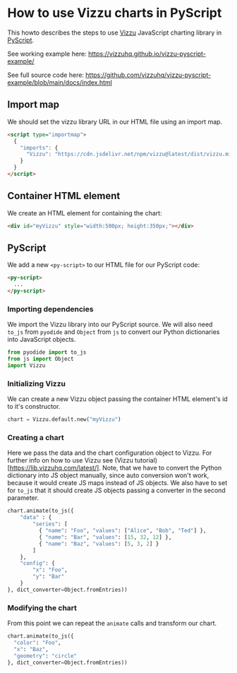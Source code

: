 # How to use Vizzu charts in PyScript

This howto describes the steps to use [Vizzu](https://github.com/vizzuhq/vizzu-lib) JavaScript charting library in [PyScript](https://pyscript.net/).

See working example here: https://vizzuhq.github.io/vizzu-pyscript-example/

See full source code here: https://github.com/vizzuhq/vizzu-pyscript-example/blob/main/docs/index.html

## Import map

We should set the vizzu library URL in our HTML file using an import map. 

```html
<script type="importmap">
  {
    "imports": {
      "Vizzu": "https://cdn.jsdelivr.net/npm/vizzu@latest/dist/vizzu.min.js"
    }
  }
</script>
```

## Container HTML element

We create an HTML element for containing the chart:

```html
<div id="myVizzu" style="width:500px; height:350px;"></div>
```
## PyScript 

We add a new `<py-script>` to our HTML file for our PyScript code:

```html
<py-script>
  ...
</py-script>
```

### Importing dependencies

We import the Vizzu library into our PyScript source. We will also need `to_js` from `pyodide` and 
`Object` from `js` to convert our Python dictionaries into JavaScript objects. 

```Python
from pyodide import to_js
from js import Object
import Vizzu
```

### Initializing Vizzu

We can create a new Vizzu object passing the container HTML element's id to it's constructor.

```Python
chart = Vizzu.default.new("myVizzu")
```

### Creating a chart

Here we pass the data and the chart configuration object to Vizzu. For further info on how to use Vizzu see
(Vizzu tutorial)[https://lib.vizzuhq.com/latest/]. Note, that we have to convert the Python dictionary into JS object
manually, since auto conversion won't work, because it would create JS maps instead of JS objects. We also have 
to set for `to_js` that it should create JS objects passing a converter in the second parameter.

```Python
chart.animate(to_js({
	"data" : {
		"series": [
		  { "name": "Foo", "values": ["Alice", "Bob", "Ted"] },
		  { "name": "Bar", "values": [15, 32, 12] },
		  { "name": "Baz", "values": [5, 3, 2] }
		]
	},
	"config": {
		"x": "Foo",
		"y": "Bar"
	}
}, dict_converter=Object.fromEntries))
```

### Modifying the chart

From this point we can repeat the `animate` calls and transform our chart.

```Python
chart.animate(to_js({
  "color": "Foo", 
  "x": "Baz",
  "geometry": "circle"
}, dict_converter=Object.fromEntries))
```


